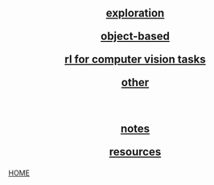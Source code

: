 <center>

<h2> 

[exploration](exploration/index.md)

[object-based](object_based/index.md)

[rl for computer vision tasks](rl_for_cv_tasks/index.md) 

[other](other/index.md)

<br>

[notes](notes/index.md)

[resources](resources/index.md)

</center> 


[HOME](../index.md)